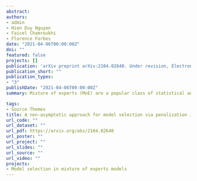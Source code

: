 ```yaml
---
abstract: 
authors:
- admin
- Hien Duy Nguyen
- Faicel Chamroukhi
- Florence Forbes
date: "2021-04-06T00:00:00Z"
doi: ""
featured: false
projects: []
publication: 'arXiv preprint arXiv:2104.02640. Under revision, Electronic Journal of Statistics'
publication_short: ""
publication_types:
- "3"
publishDate: "2021-04-06T00:00:00Z"
summary: Mixture of experts (MoE) are a popular class of statistical and machine learning models that have gained attention over the years due to their flexibility and efficiency. In this work, we consider Gaussian-gated localized MoE (GLoME) and block-diagonal covariance localized MoE (BLoME) regression models to present nonlinear relationships in heterogeneous data with potential hidden graph-structured interactions between high-dimensional predictors. These models pose difficult statistical estimation and model selection questions, both from a computational and theoretical perspective. This paper is devoted to the study of the problem of model selection among a collection of GLoME or BLoME models characterized by the number of mixture components, the complexity of Gaussian mean experts, and the hidden block-diagonal structures of the covariance matrices, in a penalized maximum likelihood estimation framework. In particular, we establish non-asymptotic risk bounds that take the form of weak oracle inequalities, provided that lower bounds for the penalties hold. The good empirical behavior of our models is then demonstrated on synthetic and real datasets.

tags:
- Source Themes
title: A non-asymptotic approach for model selection via penalization in high-dimensional mixture of experts
url_code: ""
url_dataset: ""
url_pdf: https://arxiv.org/abs/2104.02640
url_poster: ""
url_project: ""
url_slides: ""
url_source: ""
url_video: ""
projects:
- Model selection in mixture of experts models
---
```




